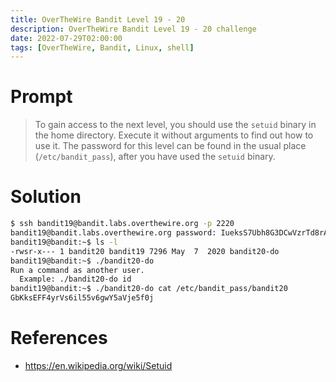 ```yaml
---
title: OverTheWire Bandit Level 19 - 20
description: OverTheWire Bandit Level 19 - 20 challenge
date: 2022-07-29T02:00:00
tags: [OverTheWire, Bandit, Linux, shell]
---
```

# Prompt
> To gain access to the next level, you should use the `setuid` binary in the home directory. Execute it without arguments to find out how to use it. The password for this level can be found in the usual place (`/etc/bandit_pass`), after you have used the `setuid` binary.

# Solution
```sh
$ ssh bandit19@bandit.labs.overthewire.org -p 2220
bandit19@bandit.labs.overthewire.org password: IueksS7Ubh8G3DCwVzrTd8rAVOwq3M5x
bandit19@bandit:~$ ls -l
-rwsr-x--- 1 bandit20 bandit19 7296 May  7  2020 bandit20-do
bandit19@bandit:~$ ./bandit20-do 
Run a command as another user.
  Example: ./bandit20-do id
bandit19@bandit:~$ ./bandit20-do cat /etc/bandit_pass/bandit20
GbKksEFF4yrVs6il55v6gwY5aVje5f0j
```

# References
* <https://en.wikipedia.org/wiki/Setuid>
